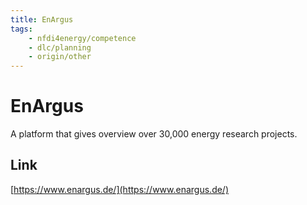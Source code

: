 ```yaml
---
title: EnArgus
tags:
    - nfdi4energy/competence
    - dlc/planning
    - origin/other
---
```

# EnArgus
A platform that gives overview over 30,000 energy research projects.

## Link
[https://www.enargus.de/](https://www.enargus.de/)